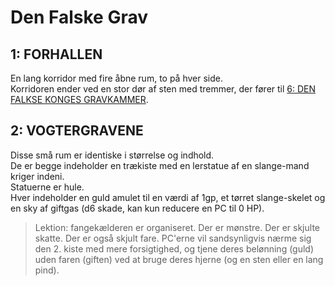 # Den Falske Grav

## 1: FORHALLEN

En lang korridor med fire åbne rum, to på hver side.  
Korridoren ender ved en stor dør af sten med tremmer,
der fører til [6: DEN FALKSE KONGES GRAVKAMMER](den_falske_konges_gravkammer.md).

## 2: VOGTERGRAVENE

Disse små rum er identiske i størrelse og indhold.  
De er begge indeholder en trækiste med en lerstatue af en slange-mand kriger indeni.  
Statuerne er hule.  
Hver indeholder en guld amulet til en værdi af 1gp, et tørret slange-skelet og en sky af
giftgas (d6 skade, kan kun reducere en PC til 0 HP).

> Lektion: fangekælderen er organiseret. Der er mønstre.
Der er skjulte skatte. Der er også skjult fare.
PC'erne vil sandsynligvis nærme sig den 2. kiste med
mere forsigtighed, og tjene deres belønning (guld) uden
faren (giften) ved at bruge deres hjerne (og en sten
eller en lang pind).
